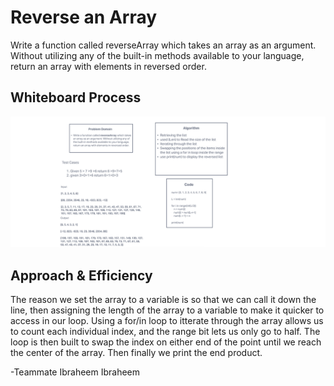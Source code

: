 # Reverse an Array
Write a function called reverseArray which takes an array as an argument. Without utilizing any of the built-in methods available to your language, return an array with elements in reversed order.

## Whiteboard Process
![array_reverse](python/array_reverse/array_reverse.png)

## Approach & Efficiency
The reason we set the array to a variable is so that we can call it down the line, then assigning the length of the array to a variable to make it quicker to access in our loop. Using a for/in loop to itterate through the array allows us to count each individual index, and the range bit lets us only go to half. The loop is then built to swap the index on either end of the point until we reach the center of the array. Then finally we print the end product.

-Teammate Ibraheem Ibraheem
